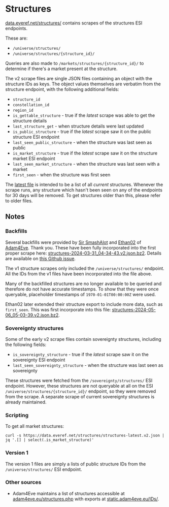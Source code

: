 # Structures

[data.everef.net/structures/](https://data.everef.net/structures/) contains scrapes of the structures ESI endpoints.

These are:
* `/universe/structures/`
* `/universe/structures/{structure_id}/`

Queries are also made to `/markets/structures/{structure_id}/` to determine if there's a market present at the structure.

The v2 scrape files are single JSON files containing an object with the structure IDs as keys.
The object values themselves are verbatim from the structure endpoint, with the following additional fields:
* `structure_id`
* `constellation_id`
* `region_id`
* `is_gettable_structure` - true if the _latest_ scrape was able to get the structure details
* `last_structure_get` - when structure details were last updated
* `is_public_structure` - true if the _latest_ scrape saw it on the public structure ESI endpoint
* `last_seen_public_structure` - when the structure was last seen as public
* `is_market_structure` - true if the _latest_ scrape saw it on the structure market ESI endpoint
* `last_seen_market_structure` - when the structure was last seen with a market
* `first_seen` - when the structure was first seen

The [latest file](https://data.everef.net/structures/structures-latest.v2.json) is intended to be a list of all _current_ structures.
Whenever the scrape runs, any structure which hasn't been seen on any of the endpoints for 30 days will be removed.
To get structures older than this, please refer to older files.

## Notes

### Backfills

Several backfills were provided by [Sir SmashAlot](https://evewho.com/character/178497468)
and [Ethan02](https://evewho.com/character/1056136399) of [Adam4Eve](https://www.adam4eve.eu/).
Thank you.
These have been fully incorporated into the first proper scrape here:
[structures-2024-03-31_04-34-43.v2.json.bz2](https://data.everef.net/structures/history/2024/2024-03-31/structures-2024-03-31_04-34-43.v2.json.bz2).
Details are available on [this Github issue](https://github.com/autonomouslogic/eve-ref/issues/2).

The v1 structure scrapes only included the `/universe/structures/` endpoint.
All the IDs from the v1 files have been incorporated into the file above.

Many of the backfilled structures are no longer available to be queried and therefore do not have accurate timestamps.
To show that they were once queryable, placeholder timestamps of `1970-01-01T00:00:00Z` were used.

Ethan02 later extended their structure export to include more data, such as `first_seen`.
This was first incorporate into this file: [structures-2024-05-06_05-03-39.v2.json.bz2](https://data.everef.net/structures/history/2024/2024-05-06/structures-2024-05-06_05-03-39.v2.json.bz2).

### Sovereignty structures

Some of the early v2 scrape files contain sovereignty structures, including the following fields:
* `is_sovereignty_structure` - true if the _latest_ scrape saw it on the sovereignty ESI endpoint
* `last_seen_sovereignty_structure` - when the structure was last seen as sovereignty

These structures were fetched from the `/sovereignty/structures/` ESI endpoint.
However, these structures are not queryable at all on the ESI `/universe/structures/{structure_id}/` endpoint, so they were removed from the scrape.
A separate scrape of current sovereignty structures is already maintained.

### Scripting

To get all market structures:
```shell
curl -s https://data.everef.net/structures/structures-latest.v2.json | jq '.[] | select(.is_market_structure)'
```

### Version 1

The version 1 files are simply a lists of public structure IDs from the `/universe/structures/` ESI endpoint.

### Other sources

* Adam4Eve maintains a list of structures accessible at [adam4eve.eu/structures.php](https://www.adam4eve.eu/structures.php) with exports at [static.adam4eve.eu/IDs/](https://static.adam4eve.eu/IDs/).

